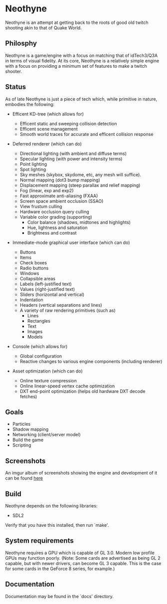 # Neothyne

Neothyne is an attempt at getting back to the roots of good old twitch shooting
akin to that of Quake World.

## Philosphy

Neothyne is a game/engine with a focus on matching that of idTech3/Q3A in terms
of visual fidelity. At its core, Neothyne is a relatively simple engine with a
focus on providing a minimum set of features to make a twitch shooter.

## Status

As of late Neothyne is just a piece of tech which, while primitive in nature,
embodies the following:

* Efficent KD-tree (which allows for)
  * Efficent static and sweeping collision detection
  * Efficent scene management
  * Smooth world traces for accurate and efficent collision response

* Deferred renderer (which can do)
  * Directional lighting (with ambient and diffuse terms)
  * Specular lighting (with power and intensity terms)
  * Point lighting
  * Spot lighting
  * Sky meshes (skybox, skydome, etc, any mesh will suffice).
  * Normal mapping (dot3 bump mapping)
  * Displacement mapping (steep parallax and relief mapping)
  * Fog (linear, exp and exp2)
  * Fast approximate anti-aliasing (FXAA)
  * Screen space ambient occlusion (SSAO)
  * View frustum culling
  * Hardware occlusion query culling
  * Variable color grading (supporting)
    * Color balance (shadows, midtones and highlights)
    * Hue, lightness and saturation
    * Brightness and contrast

* Immediate-mode graphical user interface (which can do)
  * Buttons
  * Items
  * Check boxes
  * Radio buttons
  * Windows
  * Collapsible areas
  * Labels (left-justified text)
  * Values (right-justified text)
  * Sliders (horizontal and vertical)
  * Indentation
  * Headers (vertical separations and lines)
  * A variety of raw rendering primitives (such as)
    * Lines
    * Rectangles
    * Text
    * Images
    * Models

* Console (which allows for)
  * Global configuration
  * Reactive changes to various engine components (including renderer)

* Asset optimization (which can do)
  * Online texture compression
  * Online linear-speed vertex cache optimization
  * DXT end-point optimization (helps old hardware DXT decode fetches)

## Goals

* Particles
* Shadow mapping
* Networking (client/server model)
* Build the game
* Scripting

## Screenshots
An imgur album of screenshots showing the engine and development of it can
be found [here](http://imgur.com/a/Y3Rfi)

## Build
Neothyne depends on the following libraries:

* SDL2

Verify that you have this installed, then run `make'.

## System requirements
Neothyne requires a GPU which is capable of GL 3.0. Modern low profile GPUs may
function poorly. (Note: Some cards are advertised as being GL 2 capable, but
with newer drivers, can become GL 3 capable. This is the case for some cards in
the GeForce 8 series, for example.)

## Documentation
Documentation may be found in the `docs' directory.
